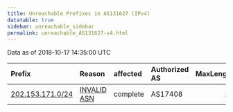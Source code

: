 ```yaml
---
title: Unreachable Prefixes in AS131627 (IPv4)
datatable: true
sidebar: unreachable_sidebar
permalink: unreachable_AS131627-v4.html
---
```


Data as of 2018-10-17 14:35:00 UTC


<div class="datatable-begin"></div>

| Prefix                                                     | Reason                                                                                                   | affected   | Authorized AS   |   MaxLength | Anchor                                       |   unreachable /24s |
|:-----------------------------------------------------------|:---------------------------------------------------------------------------------------------------------|:-----------|:----------------|------------:|:---------------------------------------------|-------------------:|
| [202.153.171.0/24](https://stat.ripe.net/202.153.171.0/24) | [INVALID ASN](https://rpki-validator.ripe.net/announcement-preview?asn=AS131627&prefix=202.153.171.0/24) | complete   | AS17408         |          24 | [APNIC](unreachable_APNIC_RPKI_Root-v4.html) |                  1 |

<div class="datatable-end"></div>